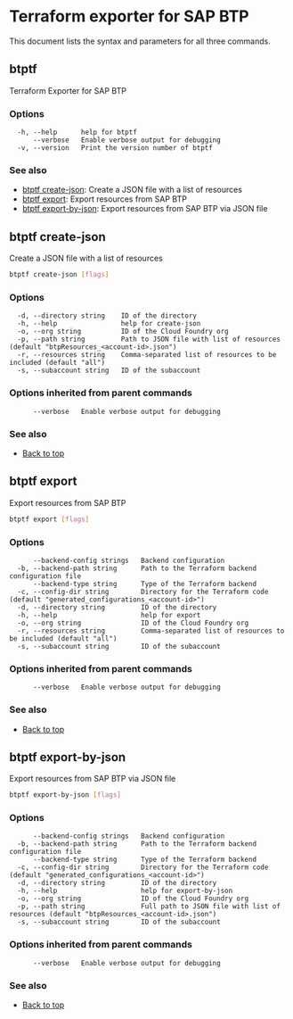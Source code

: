 
# Terraform exporter for SAP BTP

This document lists the syntax and parameters for all three commands.

## btptf

Terraform Exporter for SAP BTP

### Options

```
  -h, --help      help for btptf
      --verbose   Enable verbose output for debugging
  -v, --version   Print the version number of btptf
```

### See also

* [btptf create-json](#btptf-create-json): Create a JSON file with a list of resources
* [btptf export](#btptf-export): Export resources from SAP BTP
* [btptf export-by-json](#btptf-export-by-json): Export resources from SAP BTP via JSON file

## btptf create-json

Create a JSON file with a list of resources

```bash
btptf create-json [flags]
```

### Options

```
  -d, --directory string    ID of the directory
  -h, --help                help for create-json
  -o, --org string          ID of the Cloud Foundry org
  -p, --path string         Path to JSON file with list of resources (default "btpResources_<account-id>.json")
  -r, --resources string    Comma-separated list of resources to be included (default "all")
  -s, --subaccount string   ID of the subaccount
```

### Options inherited from parent commands

```
      --verbose   Enable verbose output for debugging
```

### See also

* [Back to top](#btptf)

## btptf export

Export resources from SAP BTP

```bash
btptf export [flags]
```

### Options

```
      --backend-config strings   Backend configuration
  -b, --backend-path string      Path to the Terraform backend configuration file
      --backend-type string      Type of the Terraform backend
  -c, --config-dir string        Directory for the Terraform code (default "generated_configurations_<account-id>")
  -d, --directory string         ID of the directory
  -h, --help                     help for export
  -o, --org string               ID of the Cloud Foundry org
  -r, --resources string         Comma-separated list of resources to be included (default "all")
  -s, --subaccount string        ID of the subaccount
```

### Options inherited from parent commands

```
      --verbose   Enable verbose output for debugging
```

### See also

* [Back to top](#btptf)

## btptf export-by-json

Export resources from SAP BTP via JSON file

```bash
btptf export-by-json [flags]
```

### Options

```
      --backend-config strings   Backend configuration
  -b, --backend-path string      Path to the Terraform backend configuration file
      --backend-type string      Type of the Terraform backend
  -c, --config-dir string        Directory for the Terraform code (default "generated_configurations_<account-id>")
  -d, --directory string         ID of the directory
  -h, --help                     help for export-by-json
  -o, --org string               ID of the Cloud Foundry org
  -p, --path string              Full path to JSON file with list of resources (default "btpResources_<account-id>.json")
  -s, --subaccount string        ID of the subaccount
```

### Options inherited from parent commands

```
      --verbose   Enable verbose output for debugging
```

### See also

* [Back to top](#btptf)

